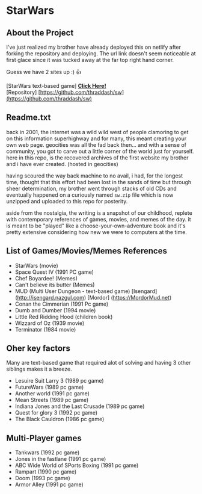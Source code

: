 
# StarWars

## About the Project

I've just realized my brother have already deployed this on netlify after forking the repository and deploying. The url link doesn't seem noticeable at first glace since it was tucked away at the far top right hand corner.

Guess we have 2 sites up :) :thumbsup:  

[StarWars text-based game] [**Click Here!**](https://6263c83fcbf6840a05aff6d1--subtle-salamander-4ff3e0.netlify.app/sw)   
[Repository] [https://github.com/thraddash/sw](https://github.com/thraddash/sw)

## Readme.txt
back in 2001, the internet was a wild wild west of people clamoring to get on this information superhighway and for many, this meant creating your own web page. geocities was all the fad back then... and with a sense of community, you got to carve out a little corner of the world just for yourself. here in this repo, is the recovered archives of the first website my brother and i have ever created. (hosted in geocities)

having scoured the way back machine to no avail, i had, for the longest time, thought that this effort had been lost in the sands of time but through sheer determination, my brother went through stacks of old CDs and eventually happened on a curiously named `sw.zip` file which is now unzipped and uploaded to this repo for posterity.

aside from the nostalgia, the writing is a snapshot of our childhood, replete with contemporary references of games, movies, and memes of the day. it is meant to be "played" like a choose-your-own-adventure book and it's pretty extensive considering how new we were to computers at the time.

## List of Games/Movies/Memes References
* StarWars (movie)
* Space Quest IV (1991 PC game)
* Chef Boyardee! (Memes)
* Can't believe its butter (Memes)
* MUD (Multi User Dungeon - text-based game) [Isengard] (http://isengard.nazgul.com) [Mordor] (https://MordorMud.net)
* Conan the Cimmerian (1991 Pc game)
* Dumb and Dumber (1994 movie)
* Little Red Ridding Hood (children book)
* Wizzard of Oz (1939 movie)
* Terminator (1984 movie)

## Oher key factors
Many are text-based game that required alot of solving and having 3 other siblings makes it a breeze.
* Lesuire Suit Larry 3 (1989 pc game)
* FutureWars (1989 pc game)
* Another world (1991 pc game)
* Mean Streets (1989 pc game)
* Indiana Jones and the Last Crusade (1989 pc game)
* Quest for glory 3 (1992 pc game)
* The Black Cauldron (1986 pc game)

## Multi-Player games
* Tankwars (1992 pc game)
* Jones in the fastlane (1991 pc game)
* ABC Wide World of SPorts Boxing (1991 pc game)
* Rampart (1990 pc game)
* Doom (1993 pc game)
* Armor Alley (1991 pc game)
